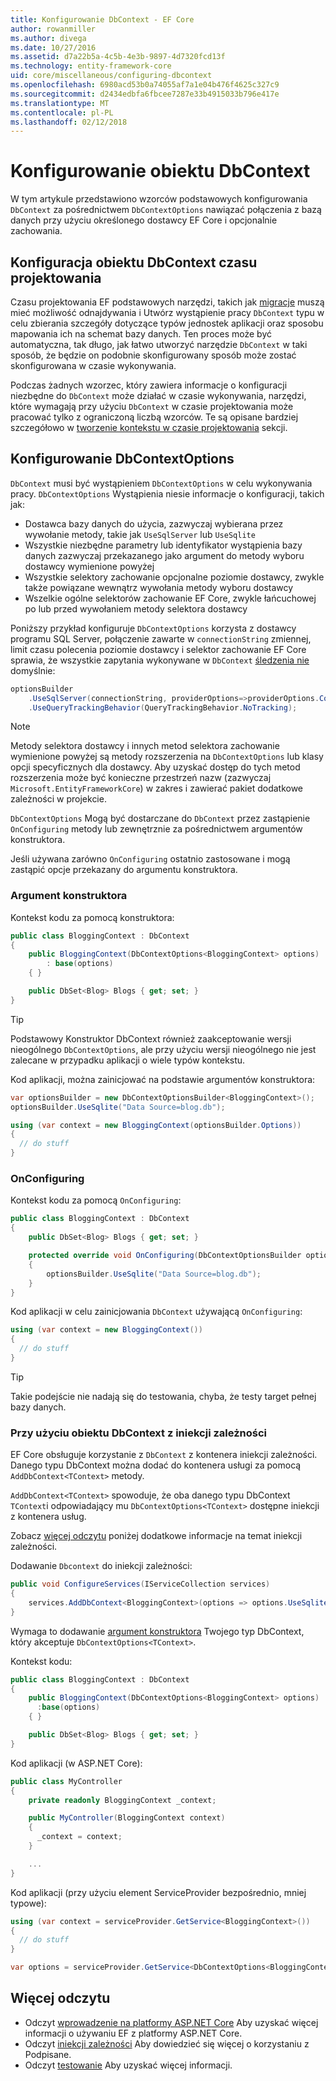 ```yaml
---
title: Konfigurowanie DbContext - EF Core
author: rowanmiller
ms.author: divega
ms.date: 10/27/2016
ms.assetid: d7a22b5a-4c5b-4e3b-9897-4d7320fcd13f
ms.technology: entity-framework-core
uid: core/miscellaneous/configuring-dbcontext
ms.openlocfilehash: 6980acd53b0a74055af7a1e04b476f4625c327c9
ms.sourcegitcommit: d2434edbfa6fbcee7287e33b4915033b796e417e
ms.translationtype: MT
ms.contentlocale: pl-PL
ms.lasthandoff: 02/12/2018
---
```

# <a name="configuring-a-dbcontext"></a>Konfigurowanie obiektu DbContext

W tym artykule przedstawiono wzorców podstawowych konfigurowania `DbContext` za pośrednictwem `DbContextOptions` nawiązać połączenia z bazą danych przy użyciu określonego dostawcy EF Core i opcjonalnie zachowania.

## <a name="design-time-dbcontext-configuration"></a>Konfiguracja obiektu DbContext czasu projektowania

Czasu projektowania EF podstawowych narzędzi, takich jak [migracje](xref:core/managing-schemas/migrations/index) muszą mieć możliwość odnajdywania i Utwórz wystąpienie pracy `DbContext` typu w celu zbierania szczegóły dotyczące typów jednostek aplikacji oraz sposobu mapowania ich na schemat bazy danych. Ten proces może być automatyczna, tak długo, jak łatwo utworzyć narzędzie `DbContext` w taki sposób, że będzie on podobnie skonfigurowany sposób może zostać skonfigurowana w czasie wykonywania.

Podczas żadnych wzorzec, który zawiera informacje o konfiguracji niezbędne do `DbContext` może działać w czasie wykonywania, narzędzi, które wymagają przy użyciu `DbContext` w czasie projektowania może pracować tylko z ograniczoną liczbą wzorców. Te są opisane bardziej szczegółowo w [tworzenie kontekstu w czasie projektowania](xref:core/miscellaneous/cli/dbcontext-creation) sekcji.

## <a name="configuring-dbcontextoptions"></a>Konfigurowanie DbContextOptions

`DbContext` musi być wystąpieniem `DbContextOptions` w celu wykonywania pracy. `DbContextOptions` Wystąpienia niesie informacje o konfiguracji, takich jak:

- Dostawca bazy danych do użycia, zazwyczaj wybierana przez wywołanie metody, takie jak `UseSqlServer` lub `UseSqlite`
- Wszystkie niezbędne parametry lub identyfikator wystąpienia bazy danych zazwyczaj przekazanego jako argument do metody wyboru dostawcy wymienione powyżej
- Wszystkie selektory zachowanie opcjonalne poziomie dostawcy, zwykle także powiązane wewnątrz wywołania metody wyboru dostawcy
- Wszelkie ogólne selektorów zachowanie EF Core, zwykle łańcuchowej po lub przed wywołaniem metody selektora dostawcy

Poniższy przykład konfiguruje `DbContextOptions` korzysta z dostawcy programu SQL Server, połączenie zawarte w `connectionString` zmiennej, limit czasu polecenia poziomie dostawcy i selektor zachowanie EF Core sprawia, że wszystkie zapytania wykonywane w `DbContext` [śledzenia nie](xref:core/querying/tracking#no-tracking-queries) domyślnie:

``` csharp
optionsBuilder
    .UseSqlServer(connectionString, providerOptions=>providerOptions.CommandTimeout(60))
    .UseQueryTrackingBehavior(QueryTrackingBehavior.NoTracking);
```

> [!NOTE]  
> Metody selektora dostawcy i innych metod selektora zachowanie wymienione powyżej są metody rozszerzenia na `DbContextOptions` lub klasy opcji specyficznych dla dostawcy. Aby uzyskać dostęp do tych metod rozszerzenia może być konieczne przestrzeń nazw (zazwyczaj `Microsoft.EntityFrameworkCore`) w zakres i zawierać pakiet dodatkowe zależności w projekcie.

`DbContextOptions` Mogą być dostarczane do `DbContext` przez zastąpienie `OnConfiguring` metody lub zewnętrznie za pośrednictwem argumentów konstruktora.

Jeśli używana zarówno `OnConfiguring` ostatnio zastosowane i mogą zastąpić opcje przekazany do argumentu konstruktora.

### <a name="constructor-argument"></a>Argument konstruktora

Kontekst kodu za pomocą konstruktora:

``` csharp
public class BloggingContext : DbContext
{
    public BloggingContext(DbContextOptions<BloggingContext> options)
        : base(options)
    { }

    public DbSet<Blog> Blogs { get; set; }
}
```

> [!TIP]  
> Podstawowy Konstruktor DbContext również zaakceptowanie wersji nieogólnego `DbContextOptions`, ale przy użyciu wersji nieogólnego nie jest zalecane w przypadku aplikacji o wiele typów kontekstu.

Kod aplikacji, można zainicjować na podstawie argumentów konstruktora:

``` csharp
var optionsBuilder = new DbContextOptionsBuilder<BloggingContext>();
optionsBuilder.UseSqlite("Data Source=blog.db");

using (var context = new BloggingContext(optionsBuilder.Options))
{
  // do stuff
}
```

### <a name="onconfiguring"></a>OnConfiguring

Kontekst kodu za pomocą `OnConfiguring`:

``` csharp
public class BloggingContext : DbContext
{
    public DbSet<Blog> Blogs { get; set; }

    protected override void OnConfiguring(DbContextOptionsBuilder optionsBuilder)
    {
        optionsBuilder.UseSqlite("Data Source=blog.db");
    }
}
```

Kod aplikacji w celu zainicjowania `DbContext` używającą `OnConfiguring`:

``` csharp
using (var context = new BloggingContext())
{
  // do stuff
}
```

> [!TIP]
> Takie podejście nie nadają się do testowania, chyba, że testy target pełnej bazy danych.

### <a name="using-dbcontext-with-dependency-injection"></a>Przy użyciu obiektu DbContext z iniekcji zależności

EF Core obsługuje korzystanie z `DbContext` z kontenera iniekcji zależności. Danego typu DbContext można dodać do kontenera usługi za pomocą `AddDbContext<TContext>` metody.

`AddDbContext<TContext>` spowoduje, że oba danego typu DbContext `TContext`i odpowiadający mu `DbContextOptions<TContext>` dostępne iniekcji z kontenera usług.

Zobacz [więcej odczytu](#more-reading) poniżej dodatkowe informacje na temat iniekcji zależności.

Dodawanie `Dbcontext` do iniekcji zależności:

``` csharp
public void ConfigureServices(IServiceCollection services)
{
    services.AddDbContext<BloggingContext>(options => options.UseSqlite("Data Source=blog.db"));
}
```

Wymaga to dodawanie [argument konstruktora](#constructor-argument) Twojego typ DbContext, który akceptuje `DbContextOptions<TContext>`.

Kontekst kodu:

``` csharp
public class BloggingContext : DbContext
{
    public BloggingContext(DbContextOptions<BloggingContext> options)
      :base(options)
    { }

    public DbSet<Blog> Blogs { get; set; }
}
```

Kod aplikacji (w ASP.NET Core):

``` csharp
public class MyController
{
    private readonly BloggingContext _context;

    public MyController(BloggingContext context)
    {
      _context = context;
    }

    ...
}
```

Kod aplikacji (przy użyciu element ServiceProvider bezpośrednio, mniej typowe):

``` csharp
using (var context = serviceProvider.GetService<BloggingContext>())
{
  // do stuff
}

var options = serviceProvider.GetService<DbContextOptions<BloggingContext>>();
```

## <a name="more-reading"></a>Więcej odczytu

* Odczyt [wprowadzenie na platformy ASP.NET Core](../get-started/aspnetcore/index.md) Aby uzyskać więcej informacji o używaniu EF z platformy ASP.NET Core.
* Odczyt [iniekcji zależności](https://docs.microsoft.com/aspnet/core/fundamentals/dependency-injection) Aby dowiedzieć się więcej o korzystaniu z Podpisane.
* Odczyt [testowanie](testing/index.md) Aby uzyskać więcej informacji.
